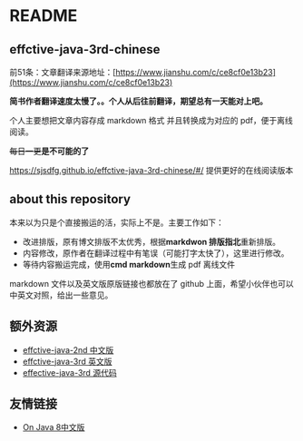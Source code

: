 # README

## effctive-java-3rd-chinese

前51条：文章翻译来源地址：[https://www.jianshu.com/c/ce8cf0e13b23](https://www.jianshu.com/c/ce8cf0e13b23)

**简书作者翻译速度太慢了。。个人从后往前翻译，期望总有一天能对上吧。**

个人主要想把文章内容存成 markdown 格式 并且转换成为对应的 pdf，便于离线阅读。

~~每日一更~~**是不可能的了**

https://sjsdfg.github.io/effctive-java-3rd-chinese/#/ 提供更好的在线阅读版本

## about this repository

本来以为只是个直接搬运的活，实际上不是。主要工作如下：

* 改进排版，原有博文排版不太优秀，根据**markdwon 排版指北**重新排版。
* 内容修改，原作者在翻译过程中有笔误（可能打字太快了），这里进行修改。
* 等待内容搬运完成，使用**cmd markdown**生成 pdf 离线文件

markdown 文件以及英文版原版链接也都放在了 github 上面，希望小伙伴也可以中英文对照，给出一些意见。

## 额外资源

* [effctive-java-2nd 中文版 ](https://pan.baidu.com/s/1R6H9UHbFYubWWY9HrclZ2A)
* [effctive-java-3rd 英文版 ](https://pan.baidu.com/s/1mJx5ZrOD_RPjf3ghQnBV5g)
* [effective-java-3rd 源代码](https://github.com/jbloch/effective-java-3e-source-code)

## 友情链接

 - [On Java 8中文版](https://github.com/LingCoder/OnJava8)
